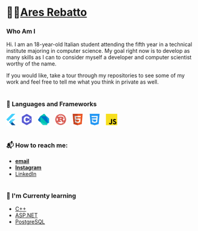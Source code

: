 # 👨‍💻[Ares Rebatto](https://github.com/AresRebatto)
### Who Am I
Hi. I am an 18-year-old Italian student attending the fifth year in a technical institute majoring in computer science.
My goal right now is to develop as many skills as I can to consider myself a developer and computer scientist worthy of the name.

If you would like, take a tour through my repositories to see some of my work and feel free to tell me what you think in private as well.
#
### 📖 Languages and Frameworks
<div style="dispaly: flex;row-gap: 100px;">
<img src="img/flutter.svg" style="padding-right: 11px;" height="30">
<img src="img/cSharp.svg" style="padding-right: 11px;" height="30">
<img src="img/Dart.png" style="padding-right: 11px;" height="30">
<img src="img/rust.svg" style="padding-right: 11px;" height="30">
<img src="img/html.svg" style="padding-right: 11px;" height="30">
<img src="img/css.svg" style="padding-right: 11px;" height="30">
<img src="img/javascript.svg" style="padding-right: 11px;" height="30">
</div>

#
### 📬 How to reach me:
- <a href="mailto:aresrebatt@gmail.com">**email**</a>
- [**Instagram**](https://www.instagram.com/ares_rebatto/)
- [LinkedIn]()

#
### 🌱 I'm Currenty learning
- [C++](https://learn.microsoft.com/en-us/cpp/cpp/?view=msvc-170)
- [ASP.NET](https://dotnet.microsoft.com/it-it/apps/aspnet)
- [PostgreSQL](https://www.postgresql.org/)
<!--
**AresRebatto/AresRebatto** is a ✨ _special_ ✨ repository because its `README.md` (this file) appears on your GitHub profile.

Here are some ideas to get you started:

- 🔭 I’m currently working on ...
- 🌱 I’m currently learning ...
- 👯 I’m looking to collaborate on ...
- 🤔 I’m looking for help with ...
- 💬 Ask me about ...
- 📫 How to reach me: ...
- 😄 Pronouns: ...
- ⚡ Fun fact: ...
-->

